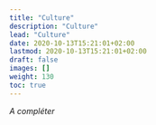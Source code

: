 ```yaml
---
title: "Culture"
description: "Culture"
lead: "Culture"
date: 2020-10-13T15:21:01+02:00
lastmod: 2020-10-13T15:21:01+02:00
draft: false
images: []
weight: 130
toc: true
---
```


*A compléter*
